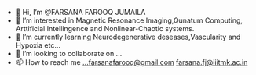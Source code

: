 - 👋 Hi, I’m @FARSANA FAROOQ JUMAILA
- 👀 I’m interested in Magnetic Resonance Imaging,Qunatum Computing, Arttificial Intellingence and Nonlinear-Chaotic systems.
- 🌱 I’m currently learning Neurodegenerative deseases,Vascularity and Hypoxia etc...
- 💞️ I’m looking to collaborate on ...
- 📫 How to reach me ...farsanafarooq@gmail.com farsana.fj@iiitmk.ac.in

<!---
FARSANAFJ/FARSANAFJ is a ✨ special ✨ repository because its `README.md` (this file) appears on your GitHub profile.
You can click the Preview link to take a look at your changes.
--->
